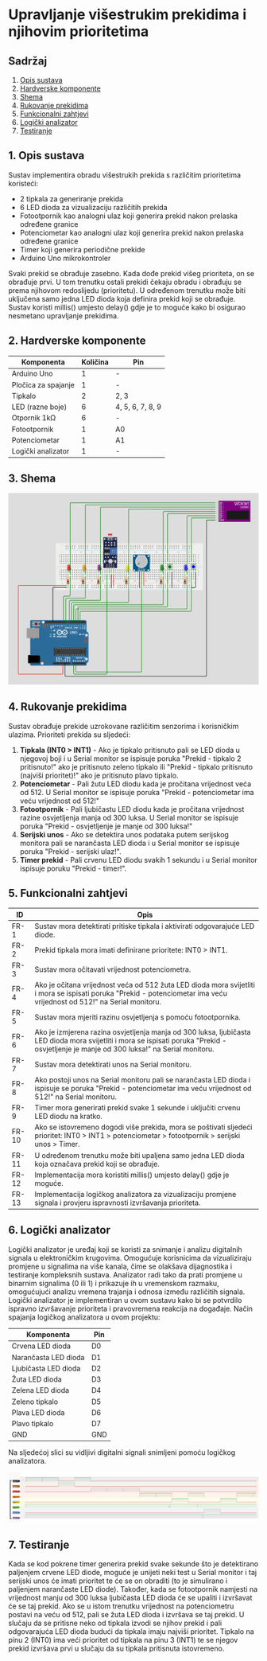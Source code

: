 # <a name="naslov"></a>Upravljanje višestrukim prekidima i njihovim prioritetima

## Sadržaj

1. [Opis sustava](#opis-sustava)
2. [Hardverske komponente](#hardverske-komponente)
3. [Shema](#shema)
4. [Rukovanje prekidima](#rukovanje-prekidima)
5. [Funkcionalni zahtjevi](#funkcionalni-zahtjevi)
6. [Logički analizator](#logicki-analizator)
7. [Testiranje](#testiranje)

## <a name="opis-sustava"></a>1. Opis sustava

Sustav implementira obradu višestrukih prekida s različitim prioritetima koristeći:

- 2 tipkala za generiranje prekida
- 6 LED dioda za vizualizaciju različitih prekida
- Fotootpornik kao analogni ulaz koji generira prekid nakon prelaska određene granice
- Potenciometar kao analogni ulaz koji generira prekid nakon prelaska određene granice
- Timer koji generira periodične prekide
- Arduino Uno mikrokontroler

Svaki prekid se obrađuje zasebno. Kada dođe prekid višeg prioriteta, on se obrađuje prvi. U tom trenutku ostali prekidi čekaju obradu i obrađuju se prema njihovom redoslijedu (prioritetu). U određenom trenutku može biti uključena samo jedna LED dioda koja definira prekid koji se obrađuje. Sustav koristi millis() umjesto delay() gdje je to moguće kako bi osigurao nesmetano upravljanje prekidima.

## <a name="hardverske-komponente"></a>2. Hardverske komponente

| Komponenta           | Količina | Pin                 |
| -------------------- | -------- | ------------------- |
| Arduino Uno          | 1        | -                   |
| Pločica za spajanje  | 1        | -                   |
| Tipkalo              | 2        | 2, 3                |
| LED (razne boje)     | 6        | 4, 5, 6, 7, 8, 9    |
| Otpornik 1kΩ         | 6        | -                   |
| Fotootpornik         | 1        | A0                  |
| Potenciometar        | 1        | A1                  |
| Logički analizator   | 1        | -                   |

## <a name="shema"></a>3. Shema

![Shema](Shema.png)

## <a name="rukovanje-prekidima"></a>4. Rukovanje prekidima

Sustav obrađuje prekide uzrokovane različitim senzorima i korisničkim ulazima. Prioriteti prekida su sljedeći:
 
1. **Tipkala (INT0 > INT1)** - Ako je tipkalo pritisnuto pali se LED dioda u njegovoj boji i u Serial monitor se ispisuje poruka "Prekid - tipkalo 2 pritisnuto!" ako je pritisnuto zeleno tipkalo ili "Prekid - tipkalo pritisnuto (najviši prioritet)!" ako je pritisnuto plavo tipkalo.
2. **Potenciometar** - Pali žutu LED diodu kada je pročitana vrijednost veća od 512. U Serial monitor se ispisuje poruka "Prekid - potenciometar ima veću vrijednost od 512!"
3. **Fotootpornik** - Pali ljubičastu LED diodu kada je pročitana vrijednost razine osvjetljenja manja od 300 luksa. U Serial monitor se ispisuje poruka "Prekid - osvjetljenje je manje od 300 luksa!"
4. **Serijski unos** - Ako se detektira unos podataka putem serijskog monitora pali se narančasta LED dioda i u Serial monitor se ispisuje poruka "Prekid - serijski ulaz!".
5. **Timer prekid** - Pali crvenu LED diodu svakih 1 sekundu i u Serial monitor ispisuje poruku "Prekid - timer!".

## <a name="funkcionalni-zahtjevi"></a>5. Funkcionalni zahtjevi

| ID     | Opis |
|--------|------|
| FR-1   | Sustav mora detektirati pritiske tipkala i aktivirati odgovarajuće LED diode. |
| FR-2   | Prekid tipkala mora imati definirane prioritete: INT0 > INT1. |
| FR-3   | Sustav mora očitavati vrijednost potenciometra. |
| FR-4   | Ako je očitana vrijednost veća od 512 žuta LED dioda mora svijetliti i mora se ispisati poruka "Prekid - potenciometar ima veću vrijednost od 512!" na Serial monitoru. |
| FR-5   | Sustav mora mjeriti razinu osvjetljenja s pomoću fotootpornika. |
| FR-6   | Ako je izmjerena razina osvjetljenja manja od 300 luksa, ljubičasta LED dioda mora svijetliti i mora se ispisati poruka "Prekid - osvjetljenje je manje od 300 luksa!" na Serial monitoru. |
| FR-7   | Sustav mora detektirati unos na Serial monitoru. |
| FR-8   | Ako postoji unos na Serial monitoru pali se narančasta LED dioda i ispisuje se poruka "Prekid - potenciometar ima veću vrijednost od 512!" na Serial monitoru. |
| FR-9   | Timer mora generirati prekid svake 1 sekunde i uključiti crvenu LED diodu na kratko. |
| FR-10  | Ako se istovremeno dogodi više prekida, mora se poštivati sljedeći prioritet: INT0 > INT1 > potenciometar > fotootpornik > serijski unos > Timer. |
| FR-11  | U određenom trenutku može biti upaljena samo jedna LED dioda koja označava prekid koji se obrađuje. |
| FR-12  | Implementacija mora koristiti millis() umjesto delay() gdje je moguće. |
| FR-13  | Implementacija logičkog analizatora za vizualizaciju promjene signala i provjeru ispravnosti izvršavanja prioriteta. |

## <a name="logicki-analizator"></a>6. Logički analizator

Logički analizator je uređaj koji se koristi za snimanje i analizu digitalnih signala u elektroničkim krugovima. Omogućuje korisnicima da vizualiziraju promjene u signalima na više kanala, čime se olakšava dijagnostika i testiranje kompleksnih sustava. Analizator radi tako da prati promjene u binarnim signalima (0 ili 1) i prikazuje ih u vremenskom razmaku, omogućujući analizu vremena trajanja i odnosa između različitih signala. Logički analizator je implementiran u ovom sustavu kako bi se potvrdilo ispravno izvršavanje prioriteta i pravovremena reakcija na događaje. Način spajanja logičkog analizatora u ovom projektu:

| Komponenta           | Pin      |
| -------------------- | -------- |
| Crvena LED dioda     | D0       |
| Narančasta LED dioda | D1       |
| Ljubičasta LED dioda | D2       |
| Žuta LED dioda       | D3       |
| Zelena LED dioda     | D4       |
| Zeleno tipkalo       | D5       |
| Plava LED dioda      | D6       |
| Plavo tipkalo        | D7       |
| GND                  | GND      |

Na sljedećoj slici su vidljivi digitalni signali snimljeni pomoću logičkog analizatora.

![Logički analizator](Logicki_analizator.png)

## <a name="testiranje"></a>7. Testiranje

Kada se kod pokrene timer generira prekid svake sekunde što je detektirano paljenjem crvene LED diode, moguće je unijeti neki test u Serial monitor i taj serijski unos će imati prioritet te će se on obraditi (to je simulirano i paljenjem narančaste LED diode). Također, kada se fotootpornik namjesti na vrijednost manju od 300 luksa ljubičasta LED dioda će se upaliti i izvršavat će se taj prekid. Ako se u istom trenutku vrijednost na potenciometru postavi na veću od 512, pali se žuta LED dioda i izvršava se taj prekid. U slučaju da se pritisne neko od tipkala izvodi se njihov prekid i pali odgovarajuća LED dioda budući da tipkala imaju najviši prioritet. Tipkalo na pinu 2 (INT0) ima veći prioritet od tipkala na pinu 3 (INT1) te se njegov prekid izvršava prvi u slučaju da su tipkala pritisnuta istovremeno.
